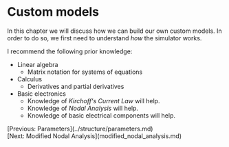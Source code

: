 # Custom models

In this chapter we will discuss how we can build our own custom models. In order to do so, we first need to understand *how* the simulator works.

I recommend the following prior knowledge:
- Linear algebra
  - Matrix notation for systems of equations
- Calculus
  - Derivatives and partial derivatives
- Basic electronics
  - Knowledge of *Kirchoff's Current Law* will help.
  - Knowledge of *Nodal Analysis* will help.
  - Knowledge of basic electrical components will help.

<div class="pull-left">[Previous: Parameters](../structure/parameters.md)</div> <div class="pull-right">[Next: Modified Nodal Analysis](modified_nodal_analysis.md)</p>
